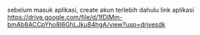 sebelum masuk aplikasi, create akun terlebih dahulu
link aplikasi https://drive.google.com/file/d/1fDlMm-bmAb8ACCpYho8I6GhLJku84hgA/view?usp=drivesdk
